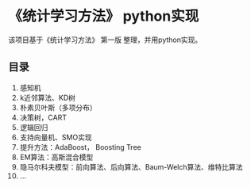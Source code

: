 # 《统计学习方法》 python实现

该项目基于《统计学习方法》 第一版 整理，并用python实现。

## 目录

1. 感知机
2. k近邻算法、KD树
3. 朴素贝叶斯（多项分布）
4. 决策树，CART
5. 逻辑回归
6. 支持向量机、SMO实现
7. 提升方法：AdaBoost， Boosting Tree
8. EM算法：高斯混合模型
9. 隐马尔科夫模型：前向算法、后向算法、Baum-Welch算法、维特比算法
10. ...